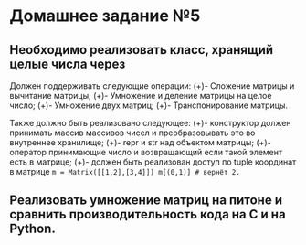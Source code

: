# Домашнее задание №5

## Необходимо реализовать класс, хранящий целые числа через
Должен поддерживать следующие операции:
    (+)- Сложение матрицы и вычитание матрицы;
    (+)- Умножение и деление матрицы на целое число;
    (+)- Умножение двух матриц;
    (+)- Транспонирование матрицы.

Также должно быть реализовано следующее:
    (+)- конструктор должен принимать массив массивов чисел и преобразовывать это во внутреннее хранилище;
    (+)- repr и str над объектом матрицы;
    (+)- оператор принимающие число и возвращающий если такой элемент есть в матрице;
    (+)- должен быть реализован доступ по tuple координат в матрице
    ```
    m = Matrix([[1,2],[3,4]])
    m[(0,1)] # вернёт 2.
    ```

## Реализовать умножение матриц на питоне и сравнить производительность кода на C и на Python.
